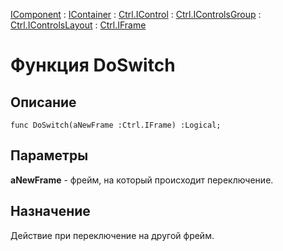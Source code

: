 ﻿---
Link: .Ctrl.IFrame.@DoSwitch
---

[IComponent](topic:Com.Custom.ComClasses.IComponent.Default) :
[IContainer](topic:Com.Custom.ComClasses.IContainer.Default) :
[Ctrl.IControl](topic:Com.Custom.ComClasses.Ctrl.IControl.Default) :
[Ctrl.IControlsGroup](topic:Com.Custom.ComClasses.Ctrl.IControlsGroup.Default) :
[Ctrl.IControlsLayout](topic:Com.Custom.ComClasses.Ctrl.IControlsLayout.Default) :
[Ctrl.IFrame](Default)

# Функция DoSwitch

## Описание

    func DoSwitch(aNewFrame :Ctrl.IFrame) :Logical;

## Параметры

**aNewFrame** - фрейм, на который происходит переключение.

## Назначение

Действие при переключение на другой фрейм.